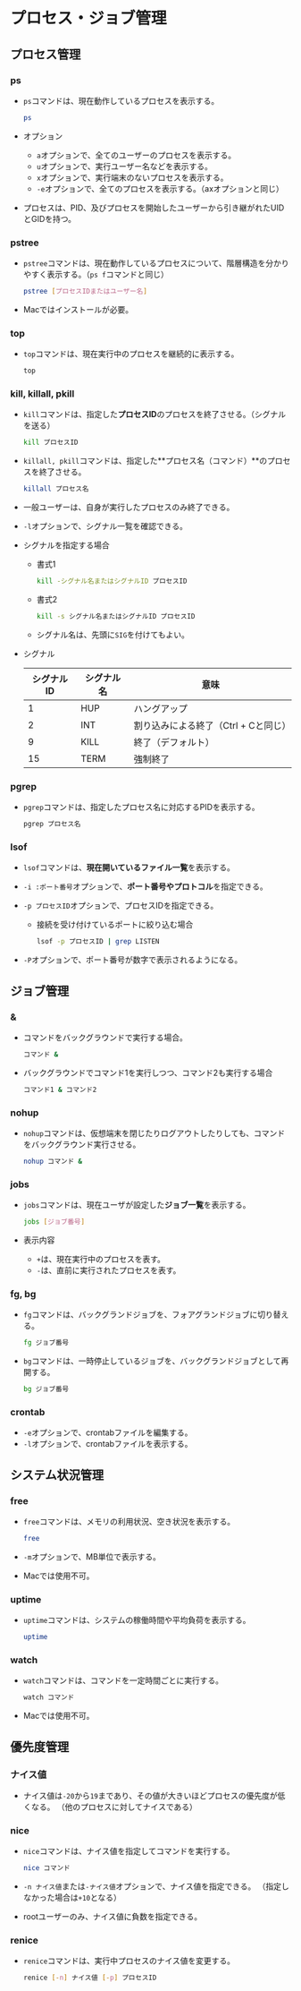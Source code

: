 # プロセス・ジョブ管理

## プロセス管理

### ps

- `ps`コマンドは、現在動作しているプロセスを表示する。

  ```bash
  ps
  ```

- オプション
  - `a`オプションで、全てのユーザーのプロセスを表示する。
  - `u`オプションで、実行ユーザー名などを表示する。
  - `x`オプションで、実行端末のないプロセスを表示する。
  - `-e`オプションで、全てのプロセスを表示する。（axオプションと同じ）
- プロセスは、PID、及びプロセスを開始したユーザーから引き継がれたUIDとGIDを持つ。

### pstree

- `pstree`コマンドは、現在動作しているプロセスについて、階層構造を分かりやすく表示する。（`ps f`コマンドと同じ）

  ```bash
  pstree [プロセスIDまたはユーザー名]
  ```

- Macではインストールが必要。

### top

- `top`コマンドは、現在実行中のプロセスを継続的に表示する。

  ```bash
  top
  ```

### kill, killall, pkill

- `kill`コマンドは、指定した**プロセスID**のプロセスを終了させる。（シグナルを送る）

  ```bash
  kill プロセスID
  ```

- `killall, pkill`コマンドは、指定した**プロセス名（コマンド）**のプロセスを終了させる。

  ```bash
  killall プロセス名
  ```

- 一般ユーザーは、自身が実行したプロセスのみ終了できる。

- `-l`オプションで、シグナル一覧を確認できる。

- シグナルを指定する場合
  - 書式1
  
    ```bash
    kill -シグナル名またはシグナルID プロセスID
    ```
  
  - 書式2
  
    ```bash
    kill -s シグナル名またはシグナルID プロセスID
    ```
  
  - シグナル名は、先頭に`SIG`を付けてもよい。

- シグナル

  | シグナルID | シグナル名 | 意味               |
  | ---------- | ---------- | ------------------ |
  | 1          | HUP        | ハングアップ       |
  | 2          | INT     | 割り込みによる終了（Ctrl + Cと同じ） |
  | 9          | KILL       | 終了（デフォルト） |
  | 15         | TERM       | 強制終了           |

### pgrep

- `pgrep`コマンドは、指定したプロセス名に対応するPIDを表示する。

    ```bash
    pgrep プロセス名
    ```

### lsof

- `lsof`コマンドは、**現在開いているファイル一覧**を表示する。
- `-i :ポート番号`オプションで、**ポート番号やプロトコル**を指定できる。
- `-p プロセスID`オプションで、プロセスIDを指定できる。
  - 接続を受け付けているポートに絞り込む場合

    ```bash
    lsof -p プロセスID | grep LISTEN
    ```

- `-P`オプションで、ポート番号が数字で表示されるようになる。

## ジョブ管理

### &

- コマンドをバックグラウンドで実行する場合。

  ```bash
  コマンド &
  ```

- バックグラウンドでコマンド1を実行しつつ、コマンド2も実行する場合

  ```bash
  コマンド1 & コマンド2
  ```

### nohup

- `nohup`コマンドは、仮想端末を閉じたりログアウトしたりしても、コマンドをバックグラウンド実行させる。

  ```bash
  nohup コマンド &
  ```

### jobs

- `jobs`コマンドは、現在ユーザが設定した**ジョブ一覧**を表示する。

  ```bash
  jobs [ジョブ番号]
  ```

- 表示内容
  - `+`は、現在実行中のプロセスを表す。
  - `-`は、直前に実行されたプロセスを表す。

### fg, bg

- `fg`コマンドは、バックグランドジョブを、フォアグランドジョブに切り替える。

  ```bash
  fg ジョブ番号
  ```

- `bg`コマンドは、一時停止しているジョブを、バックグランドジョブとして再開する。

  ```bash
  bg ジョブ番号
  ```

### crontab

- `-e`オプションで、crontabファイルを編集する。
- `-l`オプションで、crontabファイルを表示する。

## システム状況管理

### free

- `free`コマンドは、メモリの利用状況、空き状況を表示する。

  ```bash
  free
  ```

- `-m`オプションで、MB単位で表示する。
- Macでは使用不可。

### uptime

- `uptime`コマンドは、システムの稼働時間や平均負荷を表示する。

  ```bash
  uptime
  ```

### watch

- `watch`コマンドは、コマンドを一定時間ごとに実行する。

  ```bash
  watch コマンド
  ```

- Macでは使用不可。

## 優先度管理

### ナイス値

- ナイス値は`-20`から`19`まであり、その値が大きいほどプロセスの優先度が低くなる。
  （他のプロセスに対してナイスである）

### nice

- `nice`コマンドは、ナイス値を指定してコマンドを実行する。

  ```bash
  nice コマンド
  ```

- `-n ナイス値`または`-ナイス値`オプションで、ナイス値を指定できる。
  （指定しなかった場合は`+10`となる）
- rootユーザーのみ、ナイス値に負数を指定できる。

### renice

- `renice`コマンドは、実行中プロセスのナイス値を変更する。

  ```bash
  renice [-n] ナイス値 [-p] プロセスID
  ```
